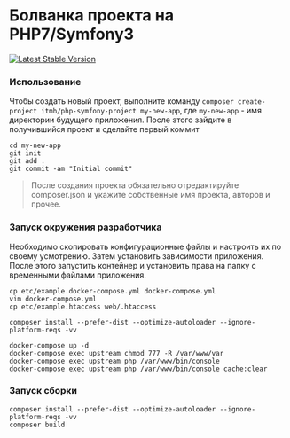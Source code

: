 # Болванка проекта на PHP7/Symfony3
[![Latest Stable Version](https://img.shields.io/packagist/v/itmh/php-symfony-project.svg?style=flat-square)](https://packagist.org/packages/itmh/php-symfony-project)

### Использование

Чтобы создать новый проект, выполните команду `composer create-project itmh/php-symfony-project my-new-app`, где `my-new-app` - имя директории будущего приложения.
После этого зайдите в получившийся проект и сделайте первый коммит

    cd my-new-app
    git init
    git add .
    git commit -am "Initial commit"

> После создания проекта обязательно отредактируйте composer.json и укажите собственные имя проекта, авторов и прочее.

### Запуск окружения разработчика

Необходимо скопировать конфигурационные файлы и настроить их по своему усмотрению. Затем установить зависимости приложения. После этого запустить контейнер и установить права на папку с временными файлами приложения.

    cp etc/example.docker-compose.yml docker-compose.yml
    vim docker-compose.yml
    cp etc/example.htaccess web/.htaccess

    composer install --prefer-dist --optimize-autoloader --ignore-platform-reqs -vv

    docker-compose up -d
    docker-compose exec upstream chmod 777 -R /var/www/var
    docker-compose exec upstream php /var/www/bin/console
    docker-compose exec upstream php /var/www/bin/console cache:clear

### Запуск сборки

    composer install --prefer-dist --optimize-autoloader --ignore-platform-reqs -vv
    composer build
